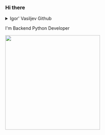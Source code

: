 ### Hi there

<details>
    <summary>Igor' Vasiljev Github</summary>
    <p>
        <img align="left" src="https://github-readme-stats.vercel.app/api?locale=pt-br&username=carlos3g&theme=radical&show_icons=true&include_all_commits=true">

        <img align="right" src="https://github-readme-stats.vercel.app/api/top-langs?locale=pt-br&username=carlos3g&theme=radical" alt="Techs utilizadas nos projetos">
    </p>
</details>

<div style="float: left; clear: none;">
  <p>I'm Backend Python Developer</p>
  <div id="header" align="right">
    <img src="https://media.giphy.com/media/v1.Y2lkPTc5MGI3NjExZGw1YTlsanBzbHc3NzJlNWx5dXl3d2hsamppaDBpcTI0YmV6eXdobSZlcD12MV9pbnRlcm5hbF9naWZfYnlfaWQmY3Q9Zw/1JBcr13iVzRvO/giphy.gif" width="300"/>
  </div>
</div>
